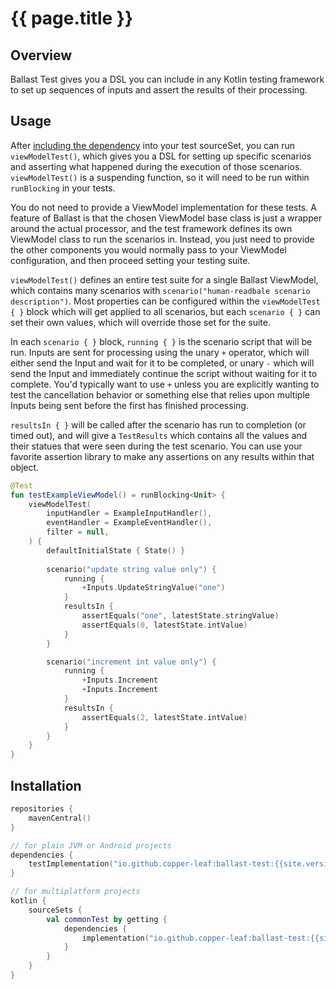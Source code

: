 ---
---

# {{ page.title }}

## Overview

Ballast Test gives you a DSL you can include in any Kotlin testing framework to set up sequences of inputs and assert the
results of their processing.

## Usage

After [including the dependency](#Installation) into your test sourceSet, you can run `viewModelTest()`, which gives you
a DSL for setting up specific scenarios and asserting what happened during the execution of those scenarios. 
`viewModelTest()` is a suspending function, so it will need to be run within `runBlocking` in your tests.

You do not need to provide a ViewModel implementation for these tests. A feature of Ballast is that the chosen ViewModel
base class is just a wrapper around the actual processor, and the test framework defines its own ViewModel class to run
the scenarios in. Instead, you just need to provide the other components you would normally pass to your ViewModel 
configuration, and then proceed setting your testing suite.

`viewModelTest()` defines an entire test suite for a single Ballast ViewModel, which contains many scenarios with 
`scenario("human-readbale scenario description")`. Most properties can be configured within the `viewModelTest { }` 
block which will get applied to all scenarios, but each `scenario { }` can set their own values, which will override 
those set for the suite.

In each `scenario { }` block, `running { }` is the scenario script that will be run. Inputs are sent for processing 
using the unary `+` operator, which will either send the Input and wait for it to be completed, or unary `-` which will 
send the Input and immediately continue the script without waiting for it to complete. You'd typically want to use `+`
unless you are explicitly wanting to test the cancellation behavior or something else that relies upon multiple Inputs
being sent before the first has finished processing.

`resultsIn { }` will be called after the scenario has run to completion (or timed out), and will give a `TestResults` 
which contains all the values and their statues that were seen during the test scenario. You can use your favorite 
assertion library to make any assertions on any results within that object.

```kotlin
@Test
fun testExampleViewModel() = runBlocking<Unit> {
    viewModelTest(
        inputHandler = ExampleInputHandler(),
        eventHandler = ExampleEventHandler(),
        filter = null,
    ) {
        defaultInitialState { State() }
        
        scenario("update string value only") {
            running {
                +Inputs.UpdateStringValue("one")
            }
            resultsIn {
                assertEquals("one", latestState.stringValue)
                assertEquals(0, latestState.intValue)
            }
        }

        scenario("increment int value only") {
            running {
                +Inputs.Increment
                +Inputs.Increment
            }
            resultsIn {
                assertEquals(2, latestState.intValue)
            }
        }
    }
}
```

## Installation

```kotlin
repositories {
    mavenCentral()
}

// for plain JVM or Android projects
dependencies {
    testImplementation("io.github.copper-leaf:ballast-test:{{site.version}}")
}

// for multiplatform projects
kotlin {
    sourceSets {
        val commonTest by getting {
            dependencies {
                implementation("io.github.copper-leaf:ballast-test:{{site.version}}")
            }
        }
    }
}
```